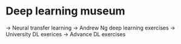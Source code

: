 # Deep learning museum

-> Neural transfer learning
-> Andrew Ng deep learning exercises
-> University DL exerices
-> Advance DL exercises
